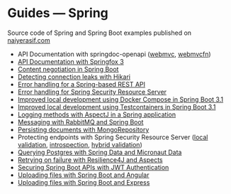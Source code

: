 # Guides &mdash; Spring

Source code of Spring and Spring Boot examples published on [naiyerasif.com](https://www.naiyerasif.com)

- API Documentation with springdoc-openapi ([webmvc](./springdoc-webmvc-integration/), [webmvcfn](./springdoc-webmvcfn-integration/))
- [API Documentation with Springfox 3](./springfox3-webmvc-integration/)
- [Content negotiation in Spring Boot](./spring-content-negotiation/)
- [Detecting connection leaks with Hikari](./spring-data-jdbc-hikari-leak-detection/)
- [Error handling for a Spring-based REST API](./spring-rest-error-handling/)
- [Error handling for Spring Security Resource Server](./spring-security-resource-server-error-handling/)
- [Improved local development using Docker Compose in Spring Boot 3.1](./springboot3-local-dev-docker-compose/)
- [Improved local development using Testcontainers in Spring Boot 3.1](./springboot3-local-dev-testcontainers/)
- [Logging methods with AspectJ in a Spring application](./aop-method-logging/)
- [Messaging with RabbitMQ and Spring Boot](./spring-messaging-rabbitmq/)
- [Persisting documents with MongoRepository](./spring-data-mongo-repository/)
- Protecting endpoints with Spring Security Resource Server ([local validation](./spring-security-token-validation-local/), [introspection](./spring-security-token-introspection/), [hybrid validation](./spring-security-token-validation-hybrid/))
- [Querying Postgres with Spring Data and Micronaut Data](./spring-data-micronaut-data/)
- [Retrying on failure with Resilience4J and Aspects](./retry-on-failure/)
- [Securing Spring Boot APIs with JWT Authentication](./spring-security-jwt-auth/)
- [Uploading files with Spring Boot and Angular](./spring-file-upload/)
- [Uploading files with Spring Boot and Express](./springrx-file-upload/)
